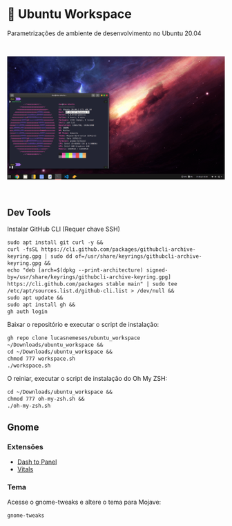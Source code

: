 # :rocket: Ubuntu Workspace

Parametrizações de ambiente de desenvolvimento no Ubuntu 20.04

<br>

![print](src/print.png)

<br>

## Dev Tools

Instalar GitHub CLI (Requer chave SSH)
```
sudo apt install git curl -y &&
curl -fsSL https://cli.github.com/packages/githubcli-archive-keyring.gpg | sudo dd of=/usr/share/keyrings/githubcli-archive-keyring.gpg &&
echo "deb [arch=$(dpkg --print-architecture) signed-by=/usr/share/keyrings/githubcli-archive-keyring.gpg] https://cli.github.com/packages stable main" | sudo tee /etc/apt/sources.list.d/github-cli.list > /dev/null &&
sudo apt update &&
sudo apt install gh &&
gh auth login
```

Baixar o repositório e executar o script de instalação:
```
gh repo clone lucasnemeses/ubuntu_workspace ~/Downloads/ubuntu_workspace &&
cd ~/Downloads/ubuntu_workspace &&
chmod 777 workspace.sh
./workspace.sh
```

O reiniar, executar o script de instalação do Oh My ZSH:
```
cd ~/Downloads/ubuntu_workspace &&
chmod 777 oh-my-zsh.sh &&
./oh-my-zsh.sh
```

## Gnome
### Extensões
- [Dash to Panel](https://extensions.gnome.org/extension/1160/dash-to-panel/)
- [Vitals](https://extensions.gnome.org/extension/1460/vitals/)

### Tema

Acesse o gnome-tweaks e altere o tema para Mojave:
```
gnome-tweaks
```
